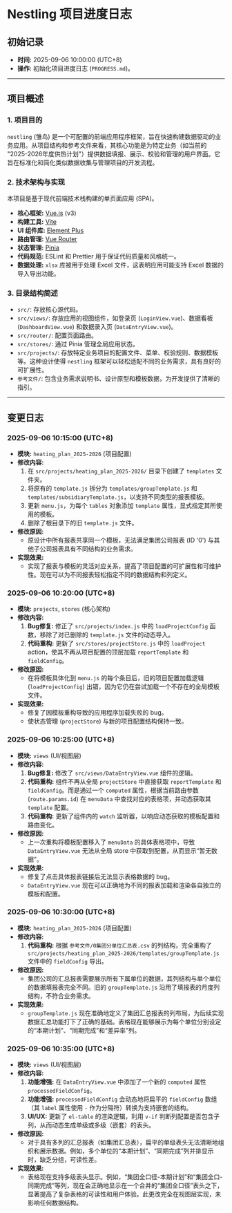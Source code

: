 # Nestling 项目进度日志

## 初始记录

*   **时间:** 2025-09-06 10:00:00 (UTC+8)
*   **操作:** 初始化项目进度日志 (`PROGRESS.md`)。

---

## 项目概述

### 1. 项目目的

`nestling` (雏鸟) 是一个可配置的前端应用程序框架，旨在快速构建数据驱动的业务应用。从项目结构和参考文件来看，其核心功能是为特定业务（如当前的 "2025-2026年度供热计划"）提供数据填报、展示、校验和管理的用户界面。它旨在标准化和简化类似数据收集与管理项目的开发流程。

### 2. 技术架构与实现

本项目是基于现代前端技术栈构建的单页面应用 (SPA)。

*   **核心框架:** [Vue.js](https://vuejs.org/) (v3)
*   **构建工具:** [Vite](https://vitejs.dev/)
*   **UI 组件库:** [Element Plus](https://element-plus.org/)
*   **路由管理:** [Vue Router](https://router.vuejs.org/)
*   **状态管理:** [Pinia](https://pinia.vuejs.org/)
*   **代码规范:** ESLint 和 Prettier 用于保证代码质量和风格统一。
*   **数据处理:** `xlsx` 库被用于处理 Excel 文件，这表明应用可能支持 Excel 数据的导入导出功能。

### 3. 目录结构简述

*   `src/`: 存放核心源代码。
*   `src/views/`: 存放应用的视图组件，如登录页 (`LoginView.vue`)、数据看板 (`DashboardView.vue`) 和数据录入页 (`DataEntryView.vue`)。
*   `src/router/`: 配置页面路由。
*   `src/stores/`: 通过 Pinia 管理全局应用状态。
*   `src/projects/`: 存放特定业务项目的配置文件、菜单、校验规则、数据模板等。这种设计使得 `nestling` 框架可以轻松适配不同的业务需求，具有良好的可扩展性。
*   `参考文件/`: 包含业务需求说明书、设计原型和模板数据，为开发提供了清晰的指引。

---

## 变更日志

### 2025-09-06 10:15:00 (UTC+8)

*   **模块:** `heating_plan_2025-2026` (项目配置)
*   **修改内容:**
    1.  在 `src/projects/heating_plan_2025-2026/` 目录下创建了 `templates` 文件夹。
    2.  将原有的 `template.js` 拆分为 `templates/groupTemplate.js` 和 `templates/subsidiaryTemplate.js`，以支持不同类型的报表模板。
    3.  更新 `menu.js`，为每个 `tables` 对象添加 `template` 属性，显式指定其所使用的模板。
    4.  删除了根目录下的旧 `template.js` 文件。
*   **修改原因:**
    *   原设计中所有报表共享同一个模板，无法满足集团公司报表 (ID '0') 与其他子公司报表具有不同结构的业务需求。
*   **实现效果:**
    *   实现了报表与模板的灵活对应关系，提高了项目配置的可扩展性和可维护性。现在可以为不同报表轻松指定不同的数据结构和列定义。

### 2025-09-06 10:20:00 (UTC+8)

*   **模块:** `projects`, `stores` (核心架构)
*   **修改内容:**
    1.  **Bug修复:** 修正了 `src/projects/index.js` 中的 `loadProjectConfig` 函数，移除了对已删除的 `template.js` 文件的动态导入。
    2.  **代码重构:** 更新了 `src/stores/projectStore.js` 中的 `loadProject` action，使其不再从项目配置的顶层加载 `reportTemplate` 和 `fieldConfig`。
*   **修改原因:**
    *   在将模板具体化到 `menu.js` 的每个条目后，旧的项目配置加载逻辑 (`loadProjectConfig`) 出错，因为它仍在尝试加载一个不存在的全局模板文件。
*   **实现效果:**
    *   修复了因模板重构导致的应用程序加载失败的 bug。
    *   使状态管理 (`projectStore`) 与新的项目配置结构保持一致。

### 2025-09-06 10:25:00 (UTC+8)

*   **模块:** `views` (UI/视图层)
*   **修改内容:**
    1.  **Bug修复:** 修改了 `src/views/DataEntryView.vue` 组件的逻辑。
    2.  **代码重构:** 组件不再从全局 `projectStore` 中直接获取 `reportTemplate` 和 `fieldConfig`。而是通过一个 `computed` 属性，根据当前路由参数 (`route.params.id`) 在 `menuData` 中查找对应的表格项，并动态获取其 `template` 配置。
    3.  **代码重构:** 更新了组件内的 `watch` 监听器，以响应动态获取的模板配置和路由变化。
*   **修改原因:**
    *   上一次重构将模板配置移入了 `menuData` 的具体表格项中，导致 `DataEntryView.vue` 无法从全局 store 中获取到配置，从而显示“暂无数据”。
*   **实现效果:**
    *   修复了点击具体报表链接后无法显示表格数据的 bug。
    *   `DataEntryView.vue` 现在可以正确地为不同的报表加载和渲染各自独立的模板和配置。

### 2025-09-06 10:30:00 (UTC+8)

*   **模块:** `heating_plan_2025-2026` (项目配置)
*   **修改内容:**
    1.  **代码重构:** 根据 `参考文件/0集团分单位汇总表.csv` 的列结构，完全重构了 `src/projects/heating_plan_2025-2026/templates/groupTemplate.js` 文件中的 `fieldConfig` 导出。
*   **修改原因:**
    *   集团公司的汇总报表需要展示所有下属单位的数据，其列结构与单个单位的数据填报表完全不同。旧的 `groupTemplate.js` 沿用了填报表的月度列结构，不符合业务需求。
*   **实现效果:**
    *   `groupTemplate.js` 现在准确地定义了集团汇总报表的列布局，为后续实现数据汇总功能打下了正确的基础。表格现在能够展示为每个单位分别设定的“本期计划”、“同期完成”和“差异率”列。

### 2025-09-06 10:35:00 (UTC+8)

*   **模块:** `views` (UI/视图层)
*   **修改内容:**
    1.  **功能增强:** 在 `DataEntryView.vue` 中添加了一个新的 `computed` 属性 `processedFieldConfig`。
    2.  **功能增强:** `processedFieldConfig` 会动态地将扁平的 `fieldConfig` 数组（其 `label` 属性使用 `-` 作为分隔符）转换为支持嵌套的结构。
    3.  **UI/UX:** 更新了 `el-table` 的渲染逻辑，利用 `v-if` 判断列配置是否包含子列，从而动态生成单级或多级（嵌套）的表头。
*   **修改原因:**
    *   对于具有多列的汇总报表（如集团汇总表），扁平的单级表头无法清晰地组织和展示数据。例如，多个单位的“本期计划”、“同期完成”列并排显示时，缺乏分组，可读性差。
*   **实现效果:**
    *   表格现在支持多级表头显示。例如，“集团全口径-本期计划”和“集团全口-同期完成”等列，现在会正确地显示在一个合并的“集团全口径”表头之下，显著提高了复杂表格的可读性和用户体验。此更改完全在视图层实现，未影响任何数据结构。